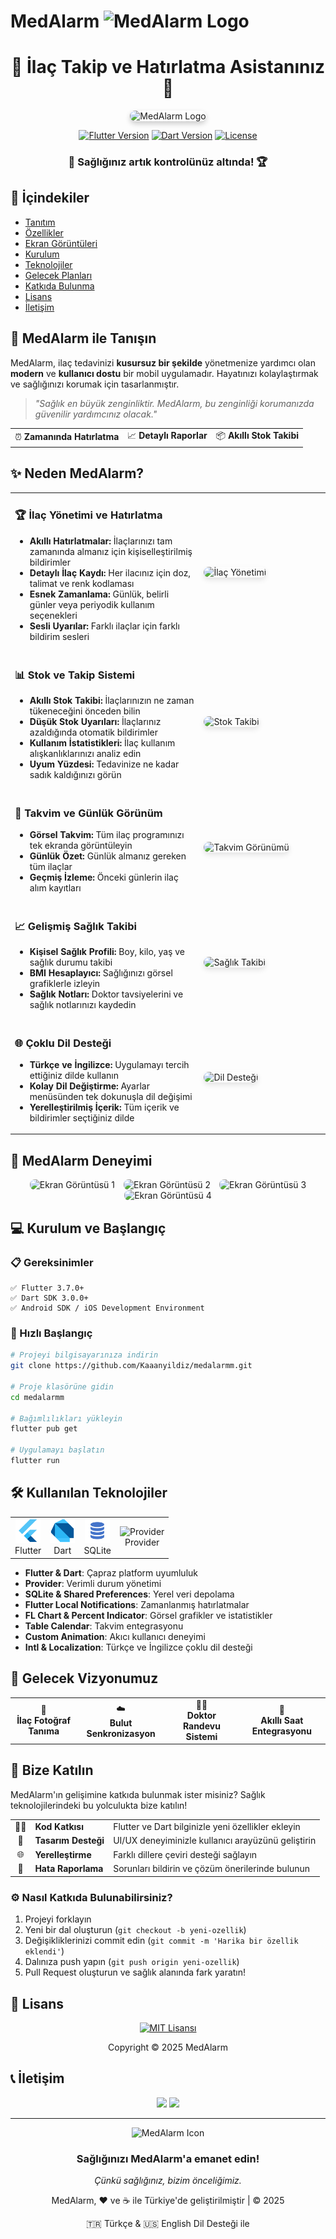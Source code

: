 # MedAlarm <img src="https://github.com/user-attachments/assets/17cf99c4-fdc5-4f93-8a30-d96c4d626714" alt="MedAlarm Logo" width="30">

<div align="center">
  <h1>💊 İlaç Takip ve Hatırlatma Asistanınız 💊</h1>
  <img src="https://github.com/user-attachments/assets/17cf99c4-fdc5-4f93-8a30-d96c4d626714" alt="MedAlarm Logo" width="200" style="border-radius: 20px; box-shadow: 0 4px 8px rgba(0,0,0,0.2);">
  
  [![Flutter Version](https://img.shields.io/badge/Flutter-3.7.0+-02569B?logo=flutter&logoColor=white&style=for-the-badge)](https://flutter.dev)
  [![Dart Version](https://img.shields.io/badge/Dart-3.0.0+-0175C2?logo=dart&logoColor=white&style=for-the-badge)](https://dart.dev)
  [![License](https://img.shields.io/badge/License-MIT-blue?style=for-the-badge)](LICENSE)
  
  <h3>📱 Sağlığınız artık kontrolünüz altında! 🏆</h3>
</div>

## 📑 İçindekiler

- [Tanıtım](#-medalarm-ile-tanışın)
- [Özellikler](#-neden-medalarm)
- [Ekran Görüntüleri](#-medalarm-deneyimi)
- [Kurulum](#-kurulum-ve-başlangıç)
- [Teknolojiler](#️-kullanılan-teknolojiler)
- [Gelecek Planları](#-gelecek-vizyonumuz)
- [Katkıda Bulunma](#-bize-katılın)
- [Lisans](#-lisans)
- [İletişim](#-iletişim)

## 🌟 MedAlarm ile Tanışın

MedAlarm, ilaç tedavinizi **kusursuz bir şekilde** yönetmenize yardımcı olan **modern** ve **kullanıcı dostu** bir mobil uygulamadır. Hayatınızı kolaylaştırmak ve sağlığınızı korumak için tasarlanmıştır.

> *"Sağlık en büyük zenginliktir. MedAlarm, bu zenginliği korumanızda güvenilir yardımcınız olacak."*

<div align="center">
  <table>
    <tr>
      <td align="center">⏰ <b>Zamanında Hatırlatma</b></td>
      <td align="center">📈 <b>Detaylı Raporlar</b></td>
      <td align="center">📦 <b>Akıllı Stok Takibi</b></td>
    </tr>
  </table>
</div>

## ✨ Neden MedAlarm?

<!-- MedAlarm'ın sizi cezbeden özellikleri -->
<table>
  <tr>
    <td width="60%">
      <h3>🏆 İlaç Yönetimi ve Hatırlatma</h3>
      <ul>
        <li><b>Akıllı Hatırlatmalar:</b> İlaçlarınızı tam zamanında almanız için kişiselleştirilmiş bildirimler</li>
        <li><b>Detaylı İlaç Kaydı:</b> Her ilacınız için doz, talimat ve renk kodlaması</li>
        <li><b>Esnek Zamanlama:</b> Günlük, belirli günler veya periyodik kullanım seçenekleri</li>
        <li><b>Sesli Uyarılar:</b> Farklı ilaçlar için farklı bildirim sesleri</li>
      </ul>
    </td>
    <td width="40%">
      <img src="assets/images/placeholder.png" alt="İlaç Yönetimi" width="100%" style="border-radius: 10px; box-shadow: 0 4px 8px rgba(0,0,0,0.1);">
    </td>
  </tr>
  <tr>
    <td width="60%">
      <h3>📊 Stok ve Takip Sistemi</h3>
      <ul>
        <li><b>Akıllı Stok Takibi:</b> İlaçlarınızın ne zaman tükeneceğini önceden bilin</li>
        <li><b>Düşük Stok Uyarıları:</b> İlaçlarınız azaldığında otomatik bildirimler</li>
        <li><b>Kullanım İstatistikleri:</b> İlaç kullanım alışkanlıklarınızı analiz edin</li>
        <li><b>Uyum Yüzdesi:</b> Tedavinize ne kadar sadık kaldığınızı görün</li>
      </ul>
    </td>
    <td width="40%">
      <img src="assets/images/placeholder.png" alt="Stok Takibi" width="100%" style="border-radius: 10px; box-shadow: 0 4px 8px rgba(0,0,0,0.1);">
    </td>
  </tr>
  <tr>
    <td width="60%">
      <h3>📆 Takvim ve Günlük Görünüm</h3>
      <ul>
        <li><b>Görsel Takvim:</b> Tüm ilaç programınızı tek ekranda görüntüleyin</li>
        <li><b>Günlük Özet:</b> Günlük almanız gereken tüm ilaçlar</li>
        <li><b>Geçmiş İzleme:</b> Önceki günlerin ilaç alım kayıtları</li>
      </ul>
    </td>
    <td width="40%">
      <img src="assets/images/placeholder.png" alt="Takvim Görünümü" width="100%" style="border-radius: 10px; box-shadow: 0 4px 8px rgba(0,0,0,0.1);">
    </td>
  </tr>
  <tr>    <td width="60%">
      <h3>📈 Gelişmiş Sağlık Takibi</h3>
      <ul>
        <li><b>Kişisel Sağlık Profili:</b> Boy, kilo, yaş ve sağlık durumu takibi</li>
        <li><b>BMI Hesaplayıcı:</b> Sağlığınızı görsel grafiklerle izleyin</li>
        <li><b>Sağlık Notları:</b> Doktor tavsiyelerini ve sağlık notlarınızı kaydedin</li>
      </ul>
    </td>
    <td width="40%">
      <img src="assets/images/placeholder.png" alt="Sağlık Takibi" width="100%" style="border-radius: 10px; box-shadow: 0 4px 8px rgba(0,0,0,0.1);">
    </td>
  </tr>
  <tr>
    <td width="60%">
      <h3>🌐 Çoklu Dil Desteği</h3>
      <ul>
        <li><b>Türkçe ve İngilizce:</b> Uygulamayı tercih ettiğiniz dilde kullanın</li>
        <li><b>Kolay Dil Değiştirme:</b> Ayarlar menüsünden tek dokunuşla dil değişimi</li>
        <li><b>Yerelleştirilmiş İçerik:</b> Tüm içerik ve bildirimler seçtiğiniz dilde</li>
      </ul>
    </td>
    <td width="40%">
      <img src="assets/images/placeholder.png" alt="Dil Desteği" width="100%" style="border-radius: 10px; box-shadow: 0 4px 8px rgba(0,0,0,0.1);">
    </td>
  </tr>
</table>

## 🚀 MedAlarm Deneyimi

<div align="center">
  <img src="assets/images/placeholder.png" alt="Ekran Görüntüsü 1" width="24%" style="border-radius: 8px; margin: 0 5px;">
  <img src="assets/images/placeholder.png" alt="Ekran Görüntüsü 2" width="24%" style="border-radius: 8px; margin: 0 5px;">
  <img src="assets/images/placeholder.png" alt="Ekran Görüntüsü 3" width="24%" style="border-radius: 8px; margin: 0 5px;">
  <img src="assets/images/placeholder.png" alt="Ekran Görüntüsü 4" width="24%" style="border-radius: 8px; margin: 0 5px;">
</div>

## 💻 Kurulum ve Başlangıç

### 📋 Gereksinimler

```
✅ Flutter 3.7.0+
✅ Dart SDK 3.0.0+
✅ Android SDK / iOS Development Environment
```

### 🔧 Hızlı Başlangıç

```bash
# Projeyi bilgisayarınıza indirin
git clone https://github.com/Kaaanyildiz/medalarmm.git

# Proje klasörüne gidin
cd medalarmm

# Bağımlılıkları yükleyin
flutter pub get

# Uygulamayı başlatın
flutter run
```

## 🛠️ Kullanılan Teknolojiler 

<div align="center">
  <table>
    <tr>
      <td align="center"><img src="https://raw.githubusercontent.com/github/explore/80688e429a7d4ef2fca1e82350fe8e3517d3494d/topics/flutter/flutter.png" width="40px" alt="Flutter"><br>Flutter</td>
      <td align="center"><img src="https://raw.githubusercontent.com/github/explore/80688e429a7d4ef2fca1e82350fe8e3517d3494d/topics/dart/dart.png" width="40px" alt="Dart"><br>Dart</td>
      <td align="center"><img src="https://raw.githubusercontent.com/github/explore/80688e429a7d4ef2fca1e82350fe8e3517d3494d/topics/sql/sql.png" width="40px" alt="SQLite"><br>SQLite</td>
      <td align="center"><img src="https://avatars.githubusercontent.com/u/31393716?s=200&v=4" width="40px" alt="Provider"><br>Provider</td>
    </tr>
  </table>
</div>

- **Flutter & Dart**: Çapraz platform uyumluluk
- **Provider**: Verimli durum yönetimi
- **SQLite & Shared Preferences**: Yerel veri depolama
- **Flutter Local Notifications**: Zamanlanmış hatırlatmalar
- **FL Chart & Percent Indicator**: Görsel grafikler ve istatistikler
- **Table Calendar**: Takvim entegrasyonu
- **Custom Animation**: Akıcı kullanıcı deneyimi
- **Intl & Localization**: Türkçe ve İngilizce çoklu dil desteği

## 🔮 Gelecek Vizyonumuz

<div align="center">
  <table>
    <tr>
      <td align="center">📸<br><b>İlaç Fotoğraf Tanıma</b></td>
      <td align="center">☁️<br><b>Bulut Senkronizasyon</b></td>
      <td align="center">👨‍⚕️<br><b>Doktor Randevu Sistemi</b></td>
      <td align="center">📱<br><b>Akıllı Saat Entegrasyonu</b></td>
    </tr>
  </table>
</div>

## 🤝 Bize Katılın

MedAlarm'ın gelişimine katkıda bulunmak ister misiniz? Sağlık teknolojilerindeki bu yolculukta bize katılın!

<div align="center">
  <table>
    <tr>
      <td align="center">👨‍💻</td>
      <td><b>Kod Katkısı</b></td>
      <td>Flutter ve Dart bilginizle yeni özellikler ekleyin</td>
    </tr>
    <tr>
      <td align="center">🎨</td>
      <td><b>Tasarım Desteği</b></td>
      <td>UI/UX deneyiminizle kullanıcı arayüzünü geliştirin</td>
    </tr>
    <tr>
      <td align="center">🌐</td>
      <td><b>Yerelleştirme</b></td>
      <td>Farklı dillere çeviri desteği sağlayın</td>
    </tr>
    <tr>
      <td align="center">🐛</td>
      <td><b>Hata Raporlama</b></td>
      <td>Sorunları bildirin ve çözüm önerilerinde bulunun</td>
    </tr>
  </table>
</div>

### ⚙️ Nasıl Katkıda Bulunabilirsiniz?

1. Projeyi forklayın
2. Yeni bir dal oluşturun (`git checkout -b yeni-ozellik`)
3. Değişikliklerinizi commit edin (`git commit -m 'Harika bir özellik eklendi'`)
4. Dalınıza push yapın (`git push origin yeni-ozellik`)
5. Pull Request oluşturun ve sağlık alanında fark yaratın!

## 📜 Lisans

<div align="center">
  
  [![MIT Lisansı](https://img.shields.io/badge/Lisans-MIT-blue?style=for-the-badge)](LICENSE)
  
  Copyright © 2025 MedAlarm
  
</div>

## 📞 İletişim

<div align="center">
  <a href="mailto:kaaanyildz@gmail.com"><img src="https://img.shields.io/badge/Email-kaaanyildz%40gmail.com-red?style=for-the-badge&logo=gmail"></a>
  <a href="www.linkedin.com/in/kaanyıldız1"><img src="https://img.shields.io/badge/LinkedIn-kaanyıldız1-0077B5?style=for-the-badge&logo=linkedin"></a>
</div>

---

<div align="center">
  <img src="https://github.com/user-attachments/assets/17cf99c4-fdc5-4f93-8a30-d96c4d626714" alt="MedAlarm Icon" width="60">
  <h3>Sağlığınızı MedAlarm'a emanet edin!</h3>
  <p><i>Çünkü sağlığınız, bizim önceliğimiz.</i></p>
  <p>MedAlarm, ❤️ ve ☕ ile Türkiye'de geliştirilmiştir | © 2025</p>
  <p>🇹🇷 Türkçe & 🇺🇸 English Dil Desteği ile</p>
</div>


